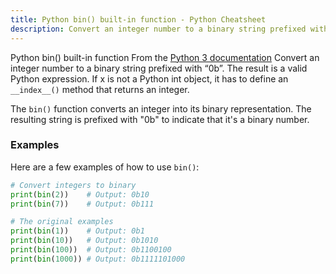 ```yaml
---
title: Python bin() built-in function - Python Cheatsheet
description: Convert an integer number to a binary string prefixed with “0b”. The result is a valid Python expression. If x is not a Python int object, it has to define an __index__() method that returns an integer.
---
```


<base-title :title="frontmatter.title" :description="frontmatter.description">
Python bin() built-in function
</base-title>

<base-disclaimer>
  <base-disclaimer-title>
    From the <a target="_blank" href="https://docs.python.org/3/library/functions.html#bin">Python 3 documentation</a>
  </base-disclaimer-title>
  <base-disclaimer-content>
    Convert an integer number to a binary string prefixed with “0b”. The result is a valid Python expression. If x is not a Python int object, it has to define an <code>__index__()</code> method that returns an integer.
  </base-disclaimer-content>
</base-disclaimer>

The `bin()` function converts an integer into its binary representation. The resulting string is prefixed with "0b" to indicate that it's a binary number.

### Examples

Here are a few examples of how to use `bin()`:

```python
# Convert integers to binary
print(bin(2))    # Output: 0b10
print(bin(7))    # Output: 0b111

# The original examples
print(bin(1))    # Output: 0b1
print(bin(10))   # Output: 0b1010
print(bin(100))  # Output: 0b1100100
print(bin(1000)) # Output: 0b1111101000
```
